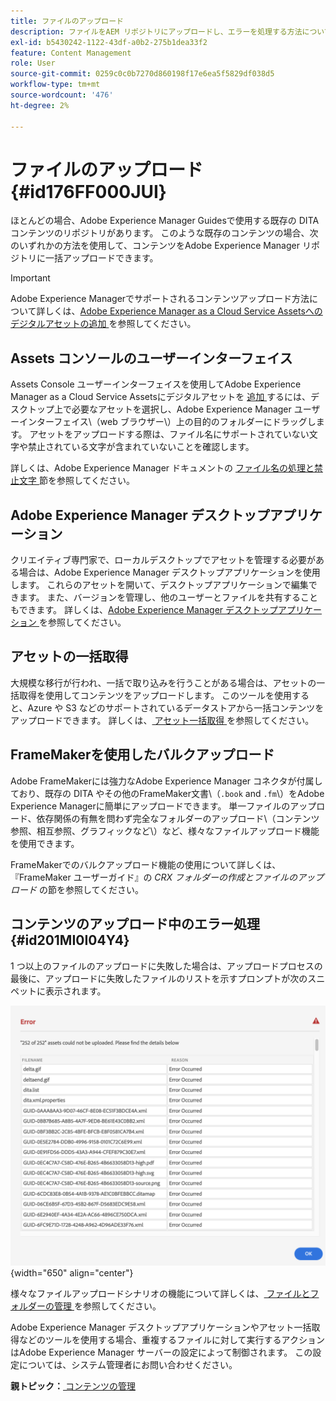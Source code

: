 ```yaml
---
title: ファイルのアップロード
description: ファイルをAEM リポジトリにアップロードし、エラーを処理する方法について説明します。 Assets コンソールのユーザーインターフェイス、AEM デスクトップアプリ、アセットの一括取得、FrameMakerの一括アップロードの使用について説明します。
exl-id: b5430242-1122-43df-a0b2-275b1dea33f2
feature: Content Management
role: User
source-git-commit: 0259c0c0b7270d860198f17e6ea5f5829df038d5
workflow-type: tm+mt
source-wordcount: '476'
ht-degree: 2%

---
```


# ファイルのアップロード {#id176FF000JUI}

ほとんどの場合、Adobe Experience Manager Guidesで使用する既存の DITA コンテンツのリポジトリがあります。 このような既存のコンテンツの場合、次のいずれかの方法を使用して、コンテンツをAdobe Experience Manager リポジトリに一括アップロードできます。

>[!IMPORTANT]
>
> Adobe Experience Managerでサポートされるコンテンツアップロード方法について詳しくは、[Adobe Experience Manager as a Cloud Service Assetsへのデジタルアセットの追加 ](https://experienceleague.adobe.com/docs/experience-manager-cloud-service/assets/manage/add-assets.html?lang=ja) を参照してください。

## Assets コンソールのユーザーインターフェイス

Assets Console ユーザーインターフェイスを使用してAdobe Experience Manager as a Cloud Service Assetsにデジタルアセットを [ 追加 ](https://experienceleague.adobe.com/docs/experience-manager-cloud-service/assets/manage/add-assets.html?lang=ja#filename-handling?lang=ja#upload-assets) するには、デスクトップ上で必要なアセットを選択し、Adobe Experience Manager ユーザーインターフェイス\（web ブラウザー\）上の目的のフォルダーにドラッグします。 アセットをアップロードする際は、ファイル名にサポートされていない文字や禁止されている文字が含まれていないことを確認します。

詳しくは、Adobe Experience Manager ドキュメントの [ ファイル名の処理と禁止文字 ](https://experienceleague.adobe.com/docs/experience-manager-cloud-service/assets/manage/add-assets.html?lang=ja#filename-handling) 節を参照してください。

## Adobe Experience Manager デスクトップアプリケーション

クリエイティブ専門家で、ローカルデスクトップでアセットを管理する必要がある場合は、Adobe Experience Manager デスクトップアプリケーションを使用します。 これらのアセットを開いて、デスクトップアプリケーションで編集できます。 また、バージョンを管理し、他のユーザーとファイルを共有することもできます。 詳しくは、[Adobe Experience Manager デスクトップアプリケーション ](https://experienceleague.adobe.com/docs/experience-manager-desktop-app/using/using.html?lang=ja) を参照してください。

## アセットの一括取得

大規模な移行が行われ、一括で取り込みを行うことがある場合は、アセットの一括取得を使用してコンテンツをアップロードします。 このツールを使用すると、Azure や S3 などのサポートされているデータストアから一括コンテンツをアップロードできます。 詳しくは、[ アセット一括取得 ](https://experienceleague.adobe.com/docs/experience-manager-cloud-service/assets/manage/add-assets.html?lang=ja#asset-bulk-ingestor) を参照してください。

## FrameMakerを使用したバルクアップロード

Adobe FrameMakerには強力なAdobe Experience Manager コネクタが付属しており、既存の DITA やその他のFrameMaker文書\（`.book` and `.fm`\）をAdobe Experience Managerに簡単にアップロードできます。 単一ファイルのアップロード、依存関係の有無を問わず完全なフォルダーのアップロード\（コンテンツ参照、相互参照、グラフィックなど\）など、様々なファイルアップロード機能を使用できます。

FrameMakerでのバルクアップロード機能の使用について詳しくは、『FrameMaker ユーザーガイド』の *CRX フォルダーの作成とファイルのアップロード* の節を参照してください。

## コンテンツのアップロード中のエラー処理 {#id201MI0I04Y4}

1 つ以上のファイルのアップロードに失敗した場合は、アップロードプロセスの最後に、アップロードに失敗したファイルのリストを示すプロンプトが次のスニペットに表示されます。

![](images/uuid-files-failed-to-upload_cs.png){width="650" align="center"}

様々なファイルアップロードシナリオの機能について詳しくは、[ ファイルとフォルダーの管理 ](authoring-file-management.md#) を参照してください。

Adobe Experience Manager デスクトップアプリケーションやアセット一括取得などのツールを使用する場合、重複するファイルに対して実行するアクションはAdobe Experience Manager サーバーの設定によって制御されます。 この設定については、システム管理者にお問い合わせください。

**親トピック：**&#x200B;[ コンテンツの管理 ](authoring.md)
